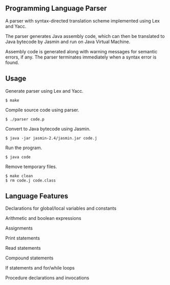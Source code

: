 ## Programming Language Parser
A parser with syntax-directed translation scheme implemented using Lex and Yacc.

The parser generates Java assembly code, which can then be translated to Java bytecode by Jasmin and run on Java Virtual Machine.

Assembly code is generated along with warning messages for semantic errors, if any. The parser terminates immediately when a syntax error is found.

## Usage
Generate parser using Lex and Yacc.
```
$ make
```

Compile source code using parser.
```
$ ./parser code.p
```

Convert to Java bytecode using Jasmin.
```
$ java -jar jasmin-2.4/jasmin.jar code.j
```

Run the program.
```
$ java code
```

Remove temporary files.
```
$ make clean
$ rm code.j code.class
```

## Language Features
Declarations for global/local variables and constants

Arithmetic and boolean expressions

Assignments

Print statements

Read statements

Compound statements

If statements and for/while loops

Procedure declarations and invocations
